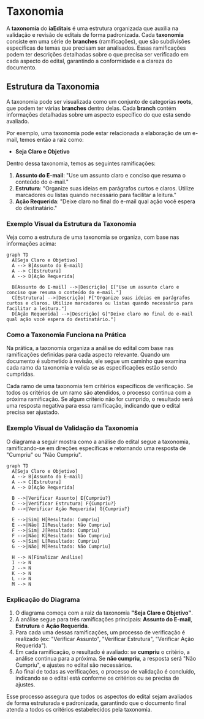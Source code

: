 # Taxonomia

A **taxonomia** do **iaEditais** é uma estrutura organizada que auxilia na validação e revisão de editais de forma padronizada. Cada **taxonomia** consiste em uma série de **branches** (ramificações), que são subdivisões específicas de temas que precisam ser analisados. Essas ramificações podem ter descrições detalhadas sobre o que precisa ser verificado em cada aspecto do edital, garantindo a conformidade e a clareza do documento.

## Estrutura da Taxonomia

A taxonomia pode ser visualizada como um conjunto de categorias **roots**, que podem ter várias **branches** dentro delas. Cada **branch** contém informações detalhadas sobre um aspecto específico do que esta sendo avaliado.

Por exemplo, uma taxonomia pode estar relacionada a elaboração de um e-mail, temos então a raiz como:

- **Seja Claro e Objetivo**
  
Dentro dessa taxonomia, temos as seguintes ramificações:

1. **Assunto do E-mail**: "Use um assunto claro e conciso que resuma o conteúdo do e-mail."
2. **Estrutura**: "Organize suas ideias em parágrafos curtos e claros. Utilize marcadores ou listas quando necessário para facilitar a leitura."
3. **Ação Requerida**: "Deixe claro no final do e-mail qual ação você espera do destinatário."

### Exemplo Visual da Estrutura da Taxonomia

Veja como a estrutura de uma taxonomia se organiza, com base nas informações acima:

```mermaid
graph TD
  A[Seja Claro e Objetivo]
  A --> B[Assunto do E-mail]
  A --> C[Estrutura]
  A --> D[Ação Requerida]
  
  B[Assunto do E-mail] -->|Descrição| E["Use um assunto claro e conciso que resuma o conteúdo do e-mail."]
  C[Estrutura] -->|Descrição| F["Organize suas ideias em parágrafos curtos e claros. Utilize marcadores ou listas quando necessário para facilitar a leitura."]
  D[Ação Requerida] -->|Descrição| G["Deixe claro no final do e-mail qual ação você espera do destinatário."]
```

### Como a Taxonomia Funciona na Prática

Na prática, a taxonomia organiza a análise do edital com base nas ramificações definidas para cada aspecto relevante. Quando um documento é submetido à revisão, ele segue um caminho que examina cada ramo da taxonomia e valida se as especificações estão sendo cumpridas.

Cada ramo de uma taxonomia tem critérios específicos de verificação. Se todos os critérios de um ramo são atendidos, o processo continua com a próxima ramificação. Se algum critério não for cumprido, o resultado será uma resposta negativa para essa ramificação, indicando que o edital precisa ser ajustado.

### Exemplo Visual de Validação da Taxonomia

O diagrama a seguir mostra como a análise do edital segue a taxonomia, ramificando-se em direções específicas e retornando uma resposta de "Cumpriu" ou "Não Cumpriu".

```mermaid
graph TD
  A[Seja Claro e Objetivo]
  A --> B[Assunto do E-mail]
  A --> C[Estrutura]
  A --> D[Ação Requerida]
  
  B -->|Verificar Assunto| E{Cumpriu?}
  C -->|Verificar Estrutura| F{Cumpriu?}
  D -->|Verificar Ação Requerida| G{Cumpriu?}

  E -->|Sim| H[Resultado: Cumpriu]
  E -->|Não| I[Resultado: Não Cumpriu]
  F -->|Sim| J[Resultado: Cumpriu]
  F -->|Não| K[Resultado: Não Cumpriu]
  G -->|Sim| L[Resultado: Cumpriu]
  G -->|Não| M[Resultado: Não Cumpriu]

  H --> N[Finalizar Análise]
  I --> N
  J --> N
  K --> N
  L --> N
  M --> N
```

### Explicação do Diagrama

1. O diagrama começa com a raiz da taxonomia **"Seja Claro e Objetivo"**.
2. A análise segue para três ramificações principais: **Assunto do E-mail**, **Estrutura** e **Ação Requerida**.
3. Para cada uma dessas ramificações, um processo de verificação é realizado (ex: "Verificar Assunto", "Verificar Estrutura", "Verificar Ação Requerida").
4. Em cada ramificação, o resultado é avaliado: se **cumpriu** o critério, a análise continua para a próxima. Se **não cumpriu**, a resposta será "Não Cumpriu", e ajustes no edital são necessários.
5. Ao final de todas as verificações, o processo de validação é concluído, indicando se o edital está conforme os critérios ou se precisa de ajustes.

Esse processo assegura que todos os aspectos do edital sejam avaliados de forma estruturada e padronizada, garantindo que o documento final atenda a todos os critérios estabelecidos pela taxonomia.
